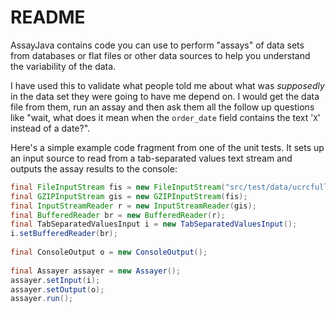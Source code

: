 # README

AssayJava contains code you can use to perform "assays" of data sets from databases
or flat files or other data sources to help you understand the variability of the
data.

I have used this to validate what people told me about what was *supposedly* in the
data set they were going to have me depend on. I would get the data file from them,
run an assay and then ask them all the follow up questions like "wait, what does
it mean when the `order_date` field contains the text '`X`' instead of a date?".

Here's a simple example code fragment from one of the unit tests. It sets up an
input source to read from a tab-separated values text stream and outputs the assay
results to the console:

```java
final FileInputStream fis = new FileInputStream("src/test/data/ucrcfullcatalogue_13Jan09.txt.gz");
final GZIPInputStream gis = new GZIPInputStream(fis);
final InputStreamReader r = new InputStreamReader(gis);
final BufferedReader br = new BufferedReader(r);
final TabSeparatedValuesInput i = new TabSeparatedValuesInput();
i.setBufferedReader(br);
    
final ConsoleOutput o = new ConsoleOutput();
    
final Assayer assayer = new Assayer();
assayer.setInput(i);
assayer.setOutput(o);
assayer.run();
```
